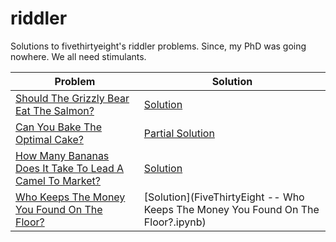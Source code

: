 # riddler

Solutions to fivethirtyeight's riddler problems. Since, my PhD was going nowhere. 
We all need stimulants.


| Problem       | Solution |
| ------------- |-------------|
|[Should The Grizzly Bear Eat The Salmon?](http://fivethirtyeight.com/features/should-the-grizzly-bear-eat-the-salmon/)|[Solution](Riddler%20Grizzly%20Bear.ipynb)|
|[Can You Bake The Optimal Cake?](http://fivethirtyeight.com/features/can-you-bake-the-optimal-cake/)|[Partial Solution](cake-riddler.pdf)|
|[How Many Bananas Does It Take To Lead A Camel To Market?](http://fivethirtyeight.com/features/how-many-bananas-does-it-take-to-lead-a-camel-to-market/)| [Solution](Camel-And-Bananas.md) |
|[Who Keeps The Money You Found On The Floor?](http://fivethirtyeight.com/features/who-keeps-the-money-you-found-on-the-floor/) | [Solution](FiveThirtyEight -- Who Keeps The Money You Found On The Floor?.ipynb)|
